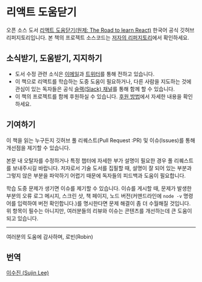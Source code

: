 # 리액트 도움닫기
오픈 소스 도서 [리액트 도움닫기(원제: The Road to learn React)](https://www.robinwieruch.de/the-road-to-learn-react/) 한국어 공식 깃허브 리퍼지토리입니다. 본 책의 프로젝트 소스코드는 [저자의 리퍼지토리](https://github.com/rwieruch/hackernews-client)에서 확인하세요.

## 소식받기, 도움받기, 지지하기
* 도서 수정 관련 소식은 [이메일](https://www.getrevue.co/profile/rwieruch)과 [트위터](https://twitter.com/rwieruch)를 통해 전하고 있습니다.
* 이 책으로 리액트를 학습하는 도중 도움이 필요하거나, 다른 사람을 지도하는 것에 관심이 있는 독자들은 공식 [슬랙(Slack) 채널](https://slack-the-road-to-learn-react.wieruch.com/)를 통해 함께 할 수 있습니다.
* 이 책의 프로젝트를 함께 후원하실 수 있습니다. [후원 방법](https://www.robinwieruch.de/about/)에서 자세한 내용을 확인하세요.

## 기여하기
이 책을 읽는 누구든지 깃허브 풀 리퀘스트(Pull Request :PR) 및 이슈(Issues)를 통해 개선점을 제기할 수 있습니다.

본문 내 오탈자를 수정하거나 특정 챕터에 자세한 부가 설명이 필요한 경우 풀 리퀘스트를 보내주시길 바랍니다. 저자로서 기술 도서를 집필할 때, 설명이 잘 되어 있는 부분과 그렇지 않은 부분을 파악하기 어렵기 때문에 독자들의 피드백과 도움이 필요합니다.

학습 도중 문제가 생기면 이슈를 제기할 수 있습니다. 이슈를 게시할 때, 문제가 발생한 부분의 오류 로그 메시지, 스크린 샷, 책 페이지, 노드 버전(커맨드라인에 `node -v` 명령어를 입력하여 버전 확인합니다.)를 명시한다면 문제 해결이 좀 더 수월해질 것입니다. 위 항목이 필수는 아니지만, 여러분들의 리뷰와 이슈는 콘텐츠를 개선하는데 큰 도움이 되고 있습니다.

---
여러분의 도움에 감사하며,
로빈(Robin)

## 번역
[이수진 (Sujin Lee)](https://github.com/sujinleeme)
